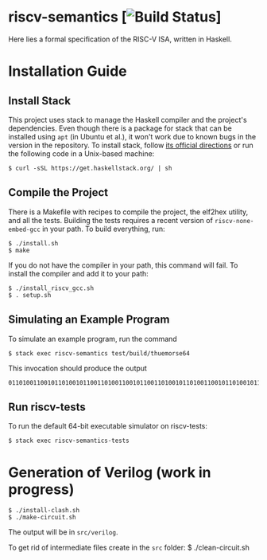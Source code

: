 # riscv-semantics  [![Build Status](https://travis-ci.org/mit-plv/riscv-semantics.svg?branch=master)]

Here lies a formal specification of the RISC-V ISA, written in Haskell.

# Installation Guide

## Install Stack

This project uses stack to manage the Haskell compiler and the project's dependencies.
Even though there is a package for stack that can be installed using `apt` (in Ubuntu et al.), it won't work due to known bugs in the version in the repository.
To install stack, follow [its official directions](https://docs.haskellstack.org/en/stable/README/) or run the following code in a Unix-based machine:

    $ curl -sSL https://get.haskellstack.org/ | sh

## Compile the Project

There is a Makefile with recipes to compile the project, the elf2hex utility, and all the tests.
Building the tests requires a recent version of `riscv-none-embed-gcc` in your path.
To build everything, run:

    $ ./install.sh
    $ make

If you do not have the compiler in your path, this command will fail. To install the compiler and add it to your path:

    $ ./install_riscv_gcc.sh
    $ . setup.sh

## Simulating an Example Program

To simulate an example program, run the command

    $ stack exec riscv-semantics test/build/thuemorse64

This invocation should produce the output

    01101001100101101001011001101001100101100110100101101001100101101001011001101001011010011001011001101001100101101001011001101001

## Run riscv-tests

To run the default 64-bit executable simulator on riscv-tests:

    $ stack exec riscv-semantics-tests

# Generation of Verilog (work in progress)

    $ ./install-clash.sh
    $ ./make-circuit.sh

The output will be in `src/verilog`.

To get rid of intermediate files create in the `src` folder:
    $ ./clean-circuit.sh
